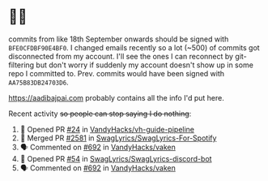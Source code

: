 # 👋🏻
<!--
**aadibajpai/aadibajpai** is a ✨ _special_ ✨ repository because its `README.md` (this file) appears on your GitHub profile.
-->
commits from like 18th September onwards should be signed with `BFE0CFDBF90E4BF0`. I changed emails recently so a lot (~500) of commits got disconnected from my account. I'll see the ones I can reconnect by git-filtering but don't worry if suddenly my account doesn't show up in some repo I committed to. Prev. commits would have been signed with `AA75B83DB24703D6`.

https://aadibajpai.com probably contains all the info I'd put here.

Recent activity ~~so people can stop saying I do nothing~~:
<!--START_SECTION:activity-->
1. 💪 Opened PR [#24](https://github.com/VandyHacks/vh-guide-pipeline/pull/24) in [VandyHacks/vh-guide-pipeline](https://github.com/VandyHacks/vh-guide-pipeline)
2. 🎉 Merged PR [#2581](https://github.com/SwagLyrics/SwagLyrics-For-Spotify/pull/2581) in [SwagLyrics/SwagLyrics-For-Spotify](https://github.com/SwagLyrics/SwagLyrics-For-Spotify)
3. 🗣 Commented on [#692](https://github.com/VandyHacks/vaken/issues/692) in [VandyHacks/vaken](https://github.com/VandyHacks/vaken)
4. 💪 Opened PR [#54](https://github.com/SwagLyrics/SwagLyrics-discord-bot/pull/54) in [SwagLyrics/SwagLyrics-discord-bot](https://github.com/SwagLyrics/SwagLyrics-discord-bot)
5. 🗣 Commented on [#692](https://github.com/VandyHacks/vaken/issues/692) in [VandyHacks/vaken](https://github.com/VandyHacks/vaken)
<!--END_SECTION:activity-->
